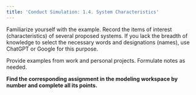 ```yaml
---
title: 'Conduct Simulation: 1.4. System Characteristics'
---
```


Familiarize yourself with the example. Record the items of interest (characteristics) of several proposed systems. If you lack the breadth of knowledge to select the necessary words and designations (names), use ChatGPT or Google for this purpose.

Provide examples from work and personal projects. Formulate notes as needed.

**Find the corresponding assignment in the modeling workspace by number and complete all its points.**